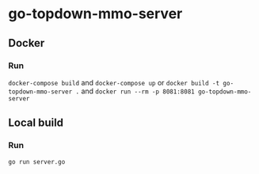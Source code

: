 # go-topdown-mmo-server
## Docker
### Run
`docker-compose build` and `docker-compose up`
or
`docker build -t go-topdown-mmo-server .` and `docker run --rm -p 8081:8081 go-topdown-mmo-server`
## Local build
### Run
`go run server.go`

